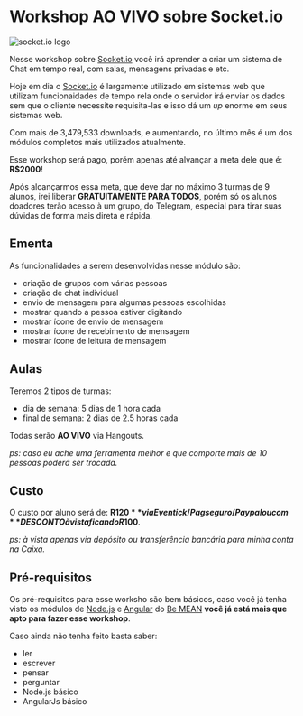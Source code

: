 # Workshop AO VIVO sobre Socket.io

![socket.io logo](http://www.cnydev.org/wp-content/uploads/2015/03/socketio2.png)

Nesse workshop sobre [Socket.io](http://socket.io/) você irá aprender a criar um sistema de Chat em tempo real, com salas, mensagens privadas e etc.

Hoje em dia o [Socket.io](http://socket.io/) é largamente utilizado em sistemas web que utilizam funcionaidades de tempo rela onde o servidor irá enviar os dados sem que o cliente necessite requisita-las e isso dá um *up* enorme em seus sistemas web.

Com mais de 3,479,533 downloads, e aumentando, no último mês é um dos módulos completos mais utilizados atualmente.

Esse workshop será pago, porém apenas até alvançar a meta dele que é: **R$2000**!

Após alcançarmos essa meta, que deve dar no máximo 3 turmas de 9 alunos, irei liberar **GRATUITAMENTE PARA TODOS**, porém só os alunos doadores terão acesso à um grupo, do Telegram, especial para tirar suas dúvidas de forma mais direta e rápida.

## Ementa

As funcionalidades a serem desenvolvidas nesse módulo são:

- criação de grupos com várias pessoas
- criação de chat individual
- envio de mensagem para algumas pessoas escolhidas
- mostrar quando a pessoa estiver digitando
- mostrar ícone de envio de mensagem
- mostrar ícone de recebimento de mensagem
- mostrar ícone de leitura de mensagem

## Aulas

Teremos 2 tipos de turmas:

- dia de semana: 5 dias de 1 hora cada
- final de semana: 2 dias de 2.5 horas cada

Todas serão **AO VIVO** via Hangouts.

*ps: caso eu ache uma ferramenta melhor e que comporte mais de 10 pessoas poderá ser trocada.*

## Custo

O custo por aluno será de: **R$120** via Eventick/Pagseguro/Paypal ou com **DESCONTO à vista ficando R$100**.

*ps: à vista apenas via depósito ou transferência bancária para minha conta na Caixa.*

## Pré-requisitos

Os pré-requisitos para esse worksho são bem básicos, caso você já tenha visto os módulos de [Node.js]() e [Angular]() do [Be MEAN]() **você já está mais que apto para fazer esse workshop**.

Caso ainda não tenha feito basta saber:

- ler
- escrever
- pensar
- perguntar
- Node.js básico
- AngularJs básico

